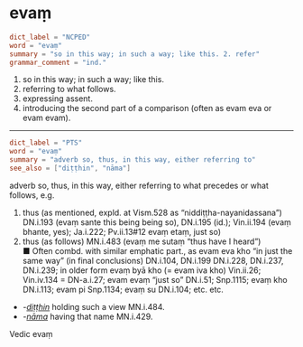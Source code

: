 # evaṃ

``` toml
dict_label = "NCPED"
word = "evaṃ"
summary = "so in this way; in such a way; like this. 2. refer"
grammar_comment = "ind."
```

1. so in this way; in such a way; like this.
2. referring to what follows.
3. expressing assent.
4. introducing the second part of a comparison (often as evam eva or evam evam).

--------------------

``` toml
dict_label = "PTS"
word = "evaṃ"
summary = "adverb so, thus, in this way, either referring to"
see_also = ["diṭṭhin", "nāma"]
```

adverb so, thus, in this way, either referring to what precedes or what follows, e.g.

1. thus (as mentioned, expld. at Vism.528 as “niddiṭṭha\-nayanidassana”) DN.i.193 (evaṃ sante this being being so), DN.i.195 (id.); Vin.ii.194 (evaṃ bhante, yes); Ja.i.222; Pv.ii.13#12 evaṃ etaṃ, just so)
2. thus (as follows) MN.i.483 (evaṃ me sutaṃ “thus have I heard”)  
   ■ Often combd. with similar emphatic part., as evam eva kho “in just the same way” (in final conclusions) DN.i.104, DN.i.199 DN.i.228, DN.i.237, DN.i.239; in older form evaṃ byā kho (= evam iva kho) Vin.ii.26; Vin.iv.134 = DN\-a.i.27; evam evaṃ “just so” DN.i.51; Snp.1115; evaṃ kho DN.i.113; evam pi Snp.1134; evaṃ su DN.i.104; etc. etc.

* *\-[diṭṭhin](diṭṭhin.md)* holding such a view MN.i.484.
* *\-[nāma](nāma.md)* having that name MN.i.429.

Vedic evaṃ

